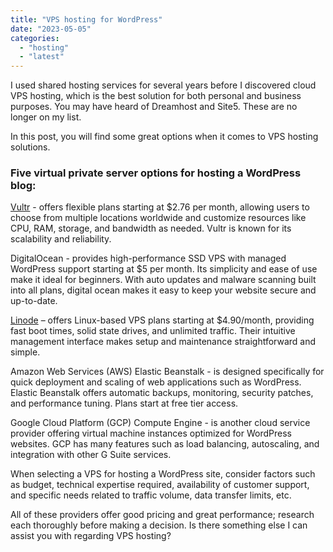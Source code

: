 ```yaml
---
title: "VPS hosting for WordPress"
date: "2023-05-05"
categories: 
  - "hosting"
  - "latest"
---
```


I used shared hosting services for several years before I discovered cloud VPS hosting, which is the best solution for both personal and business purposes. You may have heard of Dreamhost and Site5. These are no longer on my list.

In this post, you will find some great options when it comes to VPS hosting solutions.

### Five virtual private server options for hosting a WordPress blog:

[Vultr](https://kokitree.com/posts/vultr-vps/) - offers flexible plans starting at $2.76 per month, allowing users to choose from multiple locations worldwide and customize resources like CPU, RAM, storage, and bandwidth as needed. Vultr is known for its scalability and reliability.

DigitalOcean - provides high-performance SSD VPS with managed WordPress support starting at $5 per month. Its simplicity and ease of use make it ideal for beginners. With auto updates and malware scanning built into all plans, digital ocean makes it easy to keep your website secure and up-to-date.

[Linode](https://kokitree.com/posts/linode-review/) – offers Linux-based VPS plans starting at $4.90/month, providing fast boot times, solid state drives, and unlimited traffic. Their intuitive management interface makes setup and maintenance straightforward and simple.

Amazon Web Services (AWS) Elastic Beanstalk - is designed specifically for quick deployment and scaling of web applications such as WordPress. Elastic Beanstalk offers automatic backups, monitoring, security patches, and performance tuning. Plans start at free tier access.

Google Cloud Platform (GCP) Compute Engine - is another cloud service provider offering virtual machine instances optimized for WordPress websites. GCP has many features such as load balancing, autoscaling, and integration with other G Suite services.

When selecting a VPS for hosting a WordPress site, consider factors such as budget, technical expertise required, availability of customer support, and specific needs related to traffic volume, data transfer limits, etc.

All of these providers offer good pricing and great performance; research each thoroughly before making a decision. Is there something else I can assist you with regarding VPS hosting?
